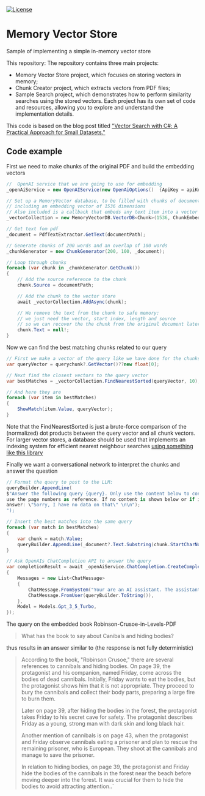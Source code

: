 [![License](https://img.shields.io/badge/license-MIT-blue.svg)](LICENSE)

# Memory Vector Store
Sample of implementing a simple in-memory vector store

This repository:
The repository contains three main projects: 
- Memory Vector Store project, which focuses on storing vectors in memory;
- Chunk Creator project, which extracts vectors from PDF files;
- Sample Search project, which demonstrates how to perform similarity searches using the stored vectors. Each project has its own set of code and resources, allowing you to explore and understand the implementation details.

 This code is based on the blog post titled ["Vector Search with C#: A Practical Approach for Small Datasets."](https://crispycode.net/vector-search-with-c-a-practical-approach-for-small-datasets/) 


## Code example

First we need to make chunks of the original PDF and build the embedding vectors

```cs
//  OpenAI service that we are going to use for embedding   
_openAiService = new OpenAIService(new OpenAiOptions()  {ApiKey = apiKey });

// Set up a MemoryVector database, to be filled with chunks of documents
// including an embedding vector of 1536 dimensions
// Also included is a callback that embeds any text item into a vector
_vectorCollection = new MemoryVectorDB.VectorDB<Chunk>(1536, ChunkEmbedingAsync);

// Get text fom pdf 
_document = PdfTextExtractor.GetText(documentPath);

// Generate chunks of 200 words and an overlap of 100 words 
_chunkGenerator = new ChunkGenerator(200, 100, _document);

// Loop through chunks
foreach (var chunk in _chunkGenerator.GetChunk())
{
    // Add the source reference to the chunk
    chunk.Source = documentPath;

    // Add the chunk to the vector store
    await _vectorCollection.AddAsync(chunk);

    // We remove the text from the chunk to safe memory: 
    // we just need the vector, start index, length and source
    // so we can recover the the chunk from the original document later
    chunk.Text = null!;
}
```

Now we can find the best matching chunks related to our query

```cs
// First we make a vector of the query like we have done for the chunks
var queryVector = querychunk?.GetVector()??new float[0];

// Next find the closest vectors to the query vector
var bestMatches = _vectorCollection.FindNearestSorted(queryVector, 10);

// And here they are
foreach (var item in bestMatches)
{
    ShowMatch(item.Value, queryVector);                    
} 
```
Note that the FindNearestSorted is just a brute-force comparison of the (normalized) dot products between the query vector and all chunk vectors. For larger vector stores,  a database should be used that implements an indexing system for efficient nearest neighbour searches  [using something like this library](https://github.com/curiosity-ai/hnsw-sharp)

Finally we want a conversational network to interpret the chunks and answer the question

```cs
// Format the query to post to the LLM:
queryBuilder.AppendLine(
$"Answer the following query {query}. Only use the content below to construct the answer, 
use the page numbers as reference. If no content is shown below or if it is not applicable,
answer: \"Sorry, I have no data on that\" \n\n");
");

// Insert the best matches into the same query
foreach (var match in bestMatches)
{
    var chunk = match.Value;
    queryBuilder.AppendLine(_document?.Text.Substring(chunk.StartCharNo, chunk.CharLength)+"\n" ?? "");
}

// Ask OpenAIs ChatCompletion API to answer the query
var completionResult = await _openAiService.ChatCompletion.CreateCompletion(new ChatCompletionCreateRequest
{
    Messages = new List<ChatMessage>
    {
        ChatMessage.FromSystem("Your are an AI assistant. The assistant is helpful, factual and friendly."), 
        ChatMessage.FromUser(queryBuilder.ToString()),
    },
    Model = Models.Gpt_3_5_Turbo,
});
```

The query on the embedded book Robinson-Crusoe-in-Levels-PDF 

>What has the book to say about Canibals and hiding bodies?

thus results in an answer similar to (the response is not fully deterministic)

>According to the book, "Robinson Crusoe," there are several references to cannibals and hiding bodies. On page 39, the protagonist and his companion, named Friday, come across the bodies of dead cannibals.
>Initially, Friday wants to eat the bodies, but the protagonist shows him that it is not appropriate. They proceed to bury the cannibals and collect their body parts, preparing a large fire to burn them.
>
>Later on page 39, after hiding the bodies in the forest, the protagonist takes Friday to his secret cave for safety. The protagonist describes Friday as a young, strong man with dark skin and long black hair.
>
>Another mention of cannibals is on page 43, when the protagonist and Friday observe cannibals eating a prisoner and plan to rescue the remaining prisoner, who is European. They shoot at the cannibals and manage to save the prisoner.
>
>In relation to hiding bodies, on page 39, the protagonist and Friday hide the bodies of the cannibals in the forest near the beach before moving deeper into the forest. It was crucial for them to hide the bodies to avoid attracting attention..`
